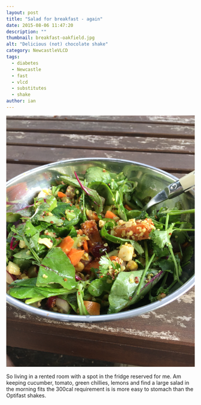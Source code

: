 ```yaml
---
layout: post
title: "Salad for breakfast - again"
date: 2015-08-06 11:47:20
description: ""
thumbnail: breakfast-oakfield.jpg
alt: "Delicious (not) chocolate shake"
category: NewcastleVLCD
tags:
  - diabetes
  - Newcastle
  - fast
  - vlcd
  - substitutes
  - shake
author: ian
---
```


![Optifast chocolate](/assets/i/breakfast-oakfield.jpg)

So living in a rented room with a spot in the fridge reserved for me. Am keeping cucumber, tomato, green chillies, lemons and find a large salad in the morning fits the 300cal requirement is is more easy to stomach than the Optifast shakes.
